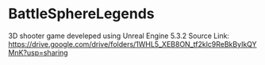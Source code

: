 # BattleSphereLegends
3D shooter game develeped using Unreal Engine 5.3.2
Source Link: https://drive.google.com/drive/folders/1WHL5_XEB8ON_tf2klc9ReBkByIkQYMnK?usp=sharing
